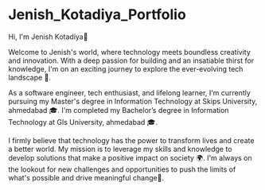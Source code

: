 # Jenish_Kotadiya_Portfolio

Hi, I'm Jenish Kotadiya👋

Welcome to Jenish's world, where technology meets boundless creativity and innovation. With a deep passion for building and an insatiable thirst for knowledge, I'm on an exciting journey to explore the ever-evolving tech landscape 🚀.

As a software engineer, tech enthusiast, and lifelong learner, I'm currently pursuing my Master's degree in Information Technology at Skips University, ahmedabad 🎓.
I'm completed my Bachelor’s degree in Information Technology at Gls University, ahmedabad 🎓.

I firmly believe that technology has the power to transform lives and create a better world. My mission is to leverage my skills and knowledge to develop solutions that make a positive impact on society 🌍. I'm always on the lookout for new challenges and opportunities to push the limits of what's possible and drive meaningful change🔧.
